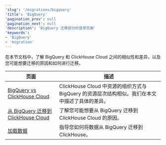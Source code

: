 ```yaml
---
'slug': '/migrations/bigquery'
'title': 'BigQuery'
'pagination_prev': null
'pagination_next': null
'description': 'BigQuery 迁移部分的登录页面'
'keywords':
- 'BigQuery'
- 'migration'
---
```


在本节文档中，了解 BigQuery 和 ClickHouse Cloud 之间的相似性和差异，以及您可能想要迁移的原因和如何进行迁移。

| 页面                                                                              | 描述                                                                                                                                                  |
|-----------------------------------------------------------------------------------|--------------------------------------------------------------------------------------------------------------------------------------------------------|
| [BigQuery vs ClickHouse Cloud](./equivalent-concepts.md)                          | ClickHouse Cloud 中资源的组织方式与 BigQuery 的资源层次结构相似。我们在本文中描述了具体的差异。                                                      | 
| [从 BigQuery 迁移到 ClickHouse Cloud](./migrating-to-clickhouse-cloud.md) | 了解您可能想要从 BigQuery 迁移到 ClickHouse Cloud 的原因。                                                                                                 |
| [加载数据](./loading-data.md)                                                 | 指导您如何将数据从 BigQuery 迁移到 ClickHouse。                                                                                                        |

